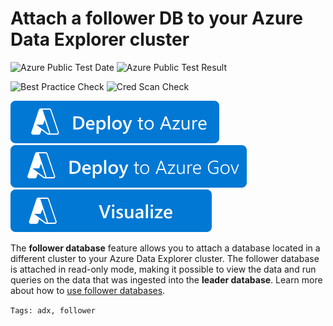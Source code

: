 # Attach a follower DB to your Azure Data Explorer cluster

![Azure Public Test Date](https://azurequickstartsservice.blob.core.windows.net/badges/quickstarts/microsoft.kusto/kusto-attach-follower-database/PublicLastTestDate.svg)
![Azure Public Test Result](https://azurequickstartsservice.blob.core.windows.net/badges/quickstarts/microsoft.kusto/kusto-attach-follower-database/PublicDeployment.svg)

![Best Practice Check](https://azurequickstartsservice.blob.core.windows.net/badges/quickstarts/microsoft.kusto/kusto-attach-follower-database/BestPracticeResult.svg)
![Cred Scan Check](https://azurequickstartsservice.blob.core.windows.net/badges/quickstarts/microsoft.kusto/kusto-attach-follower-database/CredScanResult.svg)

[![Deploy To Azure](https://raw.githubusercontent.com/Azure/azure-quickstart-templates/master/1-CONTRIBUTION-GUIDE/images/deploytoazure.svg?sanitize=true)](https://portal.azure.com/#create/Microsoft.Template/uri/https%3A%2F%2Fraw.githubusercontent.com%2FAzure%2Fazure-quickstart-templates%2Fmaster%2Fquickstarts%2Fmicrosoft.kusto%2Fkusto-attach-follower-database%2Fazuredeploy.json)  
[![Deploy To Azure US Gov](https://raw.githubusercontent.com/Azure/azure-quickstart-templates/master/1-CONTRIBUTION-GUIDE/images/deploytoazuregov.svg?sanitize=true)](https://portal.azure.us/#create/Microsoft.Template/uri/https%3A%2F%2Fraw.githubusercontent.com%2FAzure%2Fazure-quickstart-templates%2Fmaster%2Fquickstarts%2Fmicrosoft.kusto%2Fkusto-attach-follower-database%2Fazuredeploy.json)
[![Visualize](https://raw.githubusercontent.com/Azure/azure-quickstart-templates/master/1-CONTRIBUTION-GUIDE/images/visualizebutton.svg?sanitize=true)](http://armviz.io/#/?load=https%3A%2F%2Fraw.githubusercontent.com%2FAzure%2Fazure-quickstart-templates%2Fmaster%2Fquickstarts%2Fmicrosoft.kusto%2Fkusto-attach-follower-database%2Fazuredeploy.json)

The **follower database** feature allows you to attach a database located in a different cluster to your Azure Data Explorer cluster. The follower database is attached in read-only mode, making it possible to view the data and run queries on the data that was ingested into the **leader database**. Learn more about how to [use follower databases](https://docs.microsoft.com/azure/data-explorer/follower).

`Tags: adx, follower`
